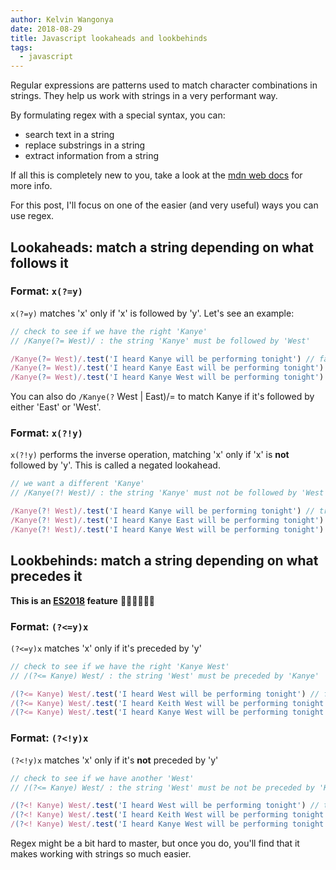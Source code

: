 ```yaml
---
author: Kelvin Wangonya
date: 2018-08-29
title: Javascript lookaheads and lookbehinds
tags:
  - javascript
---
```


Regular expressions are patterns used to match character combinations in
strings. They help us work with strings in a very performant way.

By formulating regex with a special syntax, you can:

- search text in a string
- replace substrings in a string
- extract information from a string

If all this is completely new to you, take a look at the [mdn web
docs](https://developer.mozilla.org/en-US/docs/Web/JavaScript/Guide/Regular_Expressions)
for more info.

For this post, I\'ll focus on one of the easier (and very useful) ways
you can use regex.

## Lookaheads: match a string depending on what follows it

### Format: `x(?=y)`

`x(?=y)` matches \'x\' only if \'x\' is followed by \'y\'.
Let\'s see an example:

```javascript
// check to see if we have the right 'Kanye'
// /Kanye(?= West)/ : the string 'Kanye' must be followed by 'West'

/Kanye(?= West)/.test('I heard Kanye will be performing tonight') // false. we cant really be sure it's the right Kanye
/Kanye(?= West)/.test('I heard Kanye East will be performing tonight') // false. Kanye who???
/Kanye(?= West)/.test('I heard Kanye West will be performing tonight') // true
```

You can also do `/Kanye(?` West \| East)/= to match Kanye if
it\'s followed by either \'East\' or \'West\'.

### Format: `x(?!y)`

`x(?!y)` performs the inverse operation, matching \'x\' only
if \'x\' is **not** followed by \'y\'. This is called a negated
lookahead.

```javascript
// we want a different 'Kanye'
// /Kanye(?! West)/ : the string 'Kanye' must not be followed by 'West'

/Kanye(?! West)/.test('I heard Kanye will be performing tonight') // true. might be West, but I'll just take the risk and see
/Kanye(?! West)/.test('I heard Kanye East will be performing tonight') // true. let's give the new guy a chance
/Kanye(?! West)/.test('I heard Kanye West will be performing tonight') // false
```

## Lookbehinds: match a string depending on what precedes it

**This is an
[ES2018](https://github.com/tc39/proposal-regexp-lookbehind) feature**
🎉🎊🚀🎸🤘🏾

### Format: `(?<=y)x`

`(?<=y)x` matches \'x\' only if it\'s preceded by \'y\'

```javascript
// check to see if we have the right 'Kanye West'
// /(?<= Kanye) West/ : the string 'West' must be preceded by 'Kanye'

/(?<= Kanye) West/.test('I heard West will be performing tonight') // false. we cant really be sure it's the right West
/(?<= Kanye) West/.test('I heard Keith West will be performing tonight') // false
/(?<= Kanye) West/.test('I heard Kanye West will be performing tonight') // true
```

### Format: `(?<!y)x`

`(?<!y)x` matches \'x\' only if it\'s **not** preceded by
\'y\'

```javascript
// check to see if we have another 'West'
// /(?<= Kanye) West/ : the string 'West' must be not be preceded by 'Kanye'

/(?<! Kanye) West/.test('I heard West will be performing tonight') // true
/(?<! Kanye) West/.test('I heard Keith West will be performing tonight') // true
/(?<! Kanye) West/.test('I heard Kanye West will be performing tonight') // false
```

Regex might be a bit hard to master, but once you do, you\'ll find that
it makes working with strings so much easier.
